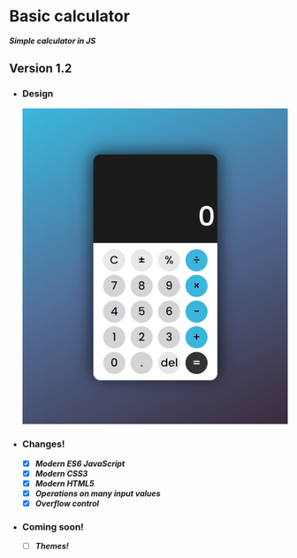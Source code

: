 # Basic calculator
***Simple calculator in JS***
## Version 1.2
- ### Design
  ![Test](icon/calculator%20design%20by%20MT.png)
- ### Changes!

  - [x] ***Modern ES6 JavaScript***
  - [x] ***Modern CSS3***
  - [x] ***Modern HTML5***
  - [x] ***Operations on many input values***
  - [x] ***Overflow control***

- ### Coming soon!

  - [ ] ***Themes!***
